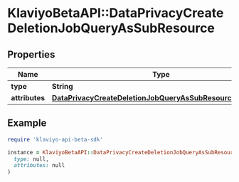 # KlaviyoBetaAPI::DataPrivacyCreateDeletionJobQueryAsSubResource

## Properties

| Name | Type | Description | Notes |
| ---- | ---- | ----------- | ----- |
| **type** | **String** |  |  |
| **attributes** | [**DataPrivacyCreateDeletionJobQueryAsSubResourceAttributes**](DataPrivacyCreateDeletionJobQueryAsSubResourceAttributes.md) |  |  |

## Example

```ruby
require 'klaviyo-api-beta-sdk'

instance = KlaviyoBetaAPI::DataPrivacyCreateDeletionJobQueryAsSubResource.new(
  type: null,
  attributes: null
)
```

